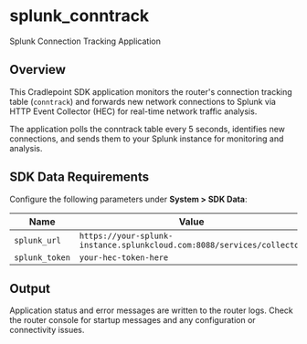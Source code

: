 # splunk_conntrack
 
Splunk Connection Tracking Application

## Overview

This Cradlepoint SDK application monitors the router's connection tracking table (`conntrack`) and forwards new network connections to Splunk via HTTP Event Collector (HEC) for real-time network traffic analysis.

The application polls the conntrack table every 5 seconds, identifies new connections, and sends them to your Splunk instance for monitoring and analysis.

## SDK Data Requirements

Configure the following parameters under **System > SDK Data**:

| Name           | Value |
|----------------|-------|
| `splunk_url`   | `https://your-splunk-instance.splunkcloud.com:8088/services/collector` |
| `splunk_token` | `your-hec-token-here` |


## Output

Application status and error messages are written to the router logs. Check the router console for startup messages and any configuration or connectivity issues.